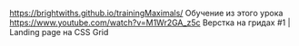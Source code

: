 https://brightwiths.github.io/trainingMaximals/
Обучение из этого урока https://www.youtube.com/watch?v=M1Wr2GA_z5c Верстка на гридах #1 | Landing page на CSS Grid

